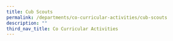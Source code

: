 ```yaml
---
title: Cub Scouts
permalink: /departments/co-curricular-activities/cub-scouts
description: ""
third_nav_title: Co Curricular Activities
---
```

